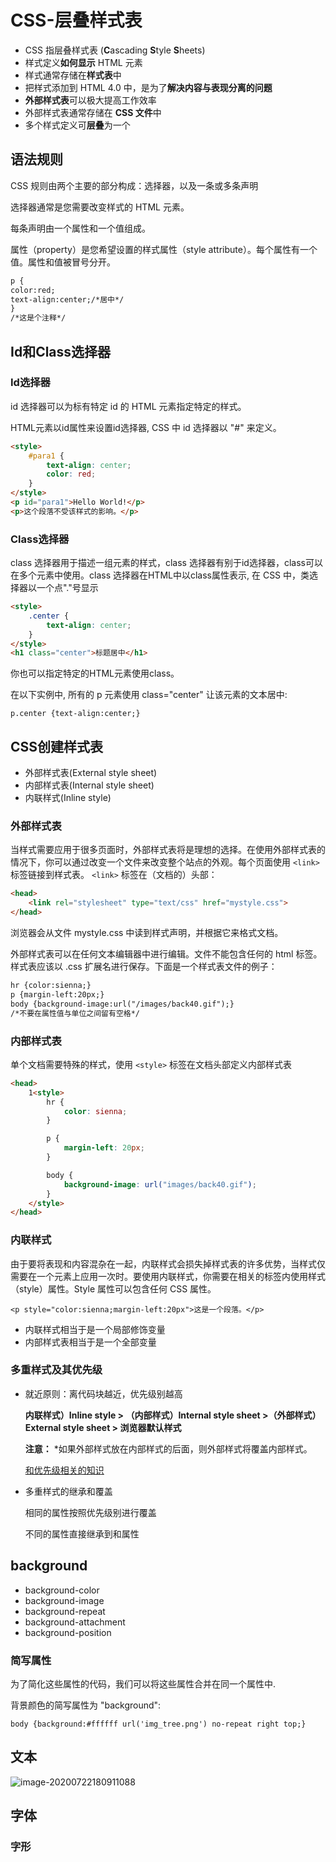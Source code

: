 # CSS-层叠样式表

* CSS 指层叠样式表 (**C**ascading **S**tyle **S**heets)
* 样式定义**如何显示** HTML 元素
* 样式通常存储在**样式表**中
* 把样式添加到 HTML 4.0 中，是为了**解决内容与表现分离的问题**
* **外部样式表**可以极大提高工作效率
* 外部样式表通常存储在 **CSS 文件**中
* 多个样式定义可**层叠**为一个

## 语法规则

CSS 规则由两个主要的部分构成：选择器，以及一条或多条声明

选择器通常是您需要改变样式的 HTML 元素。

每条声明由一个属性和一个值组成。

属性（property）是您希望设置的样式属性（style attribute）。每个属性有一个值。属性和值被冒号分开。

``` HTML
p {
color:red;
text-align:center;/*居中*/
}
/*这是个注释*/
```

## Id和Class选择器

### Id选择器

id 选择器可以为标有特定 id 的 HTML 元素指定特定的样式。

HTML元素以id属性来设置id选择器, CSS 中 id 选择器以 "#" 来定义。

``` HTML
<style>
    #para1 {
        text-align: center;
        color: red;
    }
</style>
<p id="para1">Hello World!</p>
<p>这个段落不受该样式的影响。</p>
```

### Class选择器

class 选择器用于描述一组元素的样式，class 选择器有别于id选择器，class可以在多个元素中使用。class 选择器在HTML中以class属性表示, 在 CSS 中，类选择器以一个点"."号显示

``` HTML
<style>
    .center {
        text-align: center;
    }
</style>
<h1 class="center">标题居中</h1>
```

你也可以指定特定的HTML元素使用class。

在以下实例中, 所有的 p 元素使用 class="center" 让该元素的文本居中:

 `p.center {text-align:center;}`

## CSS创建样式表

* 外部样式表(External style sheet)
* 内部样式表(Internal style sheet)
* 内联样式(Inline style)

### 外部样式表

当样式需要应用于很多页面时，外部样式表将是理想的选择。在使用外部样式表的情况下，你可以通过改变一个文件来改变整个站点的外观。每个页面使用 `<link>` 标签链接到样式表。 `<link>` 标签在（文档的）头部：

``` HTML
<head>
    <link rel="stylesheet" type="text/css" href="mystyle.css">
</head>
```

浏览器会从文件 mystyle.css 中读到样式声明，并根据它来格式文档。

外部样式表可以在任何文本编辑器中进行编辑。文件不能包含任何的 html 标签。样式表应该以 .css 扩展名进行保存。下面是一个样式表文件的例子：

``` HTML
hr {color:sienna;}
p {margin-left:20px;}
body {background-image:url("/images/back40.gif");}
/*不要在属性值与单位之间留有空格*/
```

### 内部样式表

单个文档需要特殊的样式，使用 `<style>` 标签在文档头部定义内部样式表

``` HTML
<head>
    1<style>
        hr {
            color: sienna;
        }

        p {
            margin-left: 20px;
        }

        body {
            background-image: url("images/back40.gif");
        }
    </style>
</head>
```

### 内联样式

由于要将表现和内容混杂在一起，内联样式会损失掉样式表的许多优势，当样式仅需要在一个元素上应用一次时。要使用内联样式，你需要在相关的标签内使用样式（style）属性。Style 属性可以包含任何 CSS 属性。

 `<p style="color:sienna;margin-left:20px">这是一个段落。</p>`

* 内联样式相当于是一个局部修饰变量
* 内部样式表相当于是一个全部变量

### 多重样式及其优先级

* 就近原则：离代码块越近，优先级别越高

  **内联样式）Inline style > （内部样式）Internal style sheet >（外部样式）External style sheet > 浏览器默认样式**

  **注意：** *如果外部样式放在内部样式的后面，则外部样式将覆盖内部样式。

  [和优先级相关的知识](https://www.runoob.com/w3cnote/css-style-priority.html)

* 多重样式的继承和覆盖

  相同的属性按照优先级别进行覆盖

  不同的属性直接继承到和属性

## background

* background-color
* background-image
* background-repeat
* background-attachment
* background-position

### 简写属性

为了简化这些属性的代码，我们可以将这些属性合并在同一个属性中.

背景颜色的简写属性为 "background":

 `body {background:#ffffff url('img_tree.png') no-repeat right top;}`

## 文本

![image-20200722180911088](C:\Users\ASUS\AppData\Roaming\Typora\typora-user-images\image-20200722180911088.png)

## 字体

### 字形
